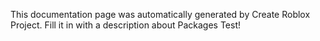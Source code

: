This documentation page was automatically generated by Create Roblox Project. Fill it in with a description about Packages Test!